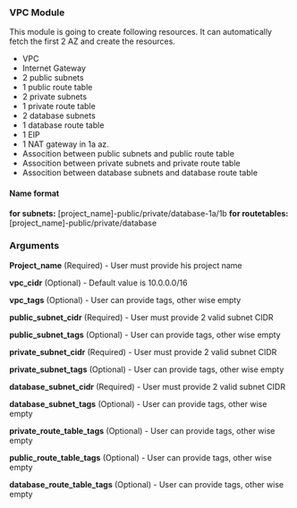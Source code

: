 ### VPC Module

This module is going to create following resources. It can automatically fetch the first 2 AZ and create the resources.

* VPC
* Internet Gateway
* 2 public subnets
* 1 public route table
* 2 private subnets
* 1 private route table
* 2 database subnets
* 1 database route table
* 1 EIP
* 1 NAT gateway in 1a az.
* Assocition between public subnets and public route table
* Assocition between private subnets and private route table
* Assocition between database subnets and database route table

#### Name format
**for subnets:** [project_name]-public/private/database-1a/1b
**for routetables:** [project_name]-public/private/database

### Arguments

**Project_name** (Required) - User must provide his project name <br/>

**vpc_cidr** (Optional) - Default value is 10.0.0.0/16 <br/>

**vpc_tags** (Optional) - User can provide tags, other wise empty <br/>

**public_subnet_cidr** (Required) - User must provide 2 valid subnet CIDR <br/>

**public_subnet_tags** (Optional) - User can provide tags, other wise empty <br/>

**private_subnet_cidr** (Required) - User must provide 2 valid subnet CIDR <br/>

**private_subnet_tags** (Optional) - User can provide tags, other wise empty <br/>

**database_subnet_cidr** (Required) - User must provide 2 valid subnet CIDR <br/>

**database_subnet_tags** (Optional) - User can provide tags, other wise empty <br/>

**private_route_table_tags** (Optional) - User can provide tags, other wise empty <br/>

**public_route_table_tags** (Optional) - User can provide tags, other wise empty <br/>

**database_route_table_tags** (Optional) - User can provide tags, other wise empty <br/>